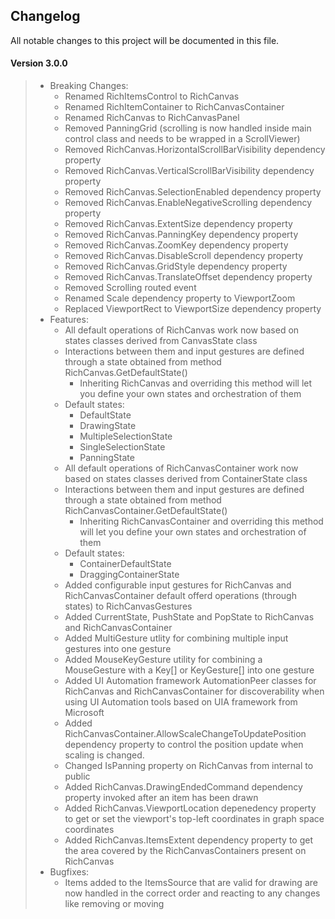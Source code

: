 ## Changelog

All notable changes to this project will be documented in this file.

#### **Version 3.0.0**

> - Breaking Changes:
>	   - Renamed RichItemsControl to RichCanvas
>    - Renamed RichItemContainer to RichCanvasContainer
>    - Renamed RichCanvas to RichCanvasPanel
>    - Removed PanningGrid (scrolling is now handled inside main control class and needs to be wrapped in a ScrollViewer)
>    - Removed RichCanvas.HorizontalScrollBarVisibility dependency property
>    - Removed RichCanvas.VerticalScrollBarVisibility dependency property
>    - Removed RichCanvas.SelectionEnabled dependency property
>    - Removed RichCanvas.EnableNegativeScrolling dependency property
>    - Removed RichCanvas.ExtentSize dependency property
>    - Removed RichCanvas.PanningKey dependency property
>    - Removed RichCanvas.ZoomKey dependency property
>    - Removed RichCanvas.DisableScroll dependency property
>    - Removed RichCanvas.GridStyle dependency property
>    - Removed RichCanvas.TranslateOffset dependency property
>    - Removed Scrolling routed event
>    - Renamed Scale dependency property to ViewportZoom
>    - Replaced ViewportRect to ViewportSize dependency property
> - Features:
>	   - All default operations of RichCanvas work now based on states classes derived from CanvasState class
>    - Interactions between them and input gestures are defined through a state obtained from method RichCanvas.GetDefaultState()
>      - Inheriting RichCanvas and overriding this method will let you define your own states and orchestration of them
>    - Default states:
>      - DefaultState
>      - DrawingState
>      - MultipleSelectionState
>      - SingleSelectionState
>      - PanningState
>	  - All default operations of RichCanvasContainer work now based on states classes derived from ContainerState class
>    - Interactions between them and input gestures are defined through a state obtained from method RichCanvasContainer.GetDefaultState()
>      - Inheriting RichCanvasContainer and overriding this method will let you define your own states and orchestration of them
>    - Default states:
>      - ContainerDefaultState
>      - DraggingContainerState
>    - Added configurable input gestures for RichCanvas and RichCanvasContainer default offerd operations (through states) to RichCanvasGestures
>    - Added CurrentState, PushState and PopState to RichCanvas and RichCanvasContainer
>    - Added MultiGesture utlity for combining multiple input gestures into one gesture
>    - Added MouseKeyGesture utility for combining a MouseGesture with a Key[] or KeyGesture[] into one gesture
>    - Added UI Automation framework AutomationPeer classes for RichCanvas and RichCanvasContainer for discoverability when using UI Automation tools based on UIA framework from Microsoft
>    - Added RichCanvasContainer.AllowScaleChangeToUpdatePosition dependency property to control the position update when scaling is changed.
>    - Changed IsPanning property on RichCanvas from internal to public
>    - Added RichCanvas.DrawingEndedCommand dependency property invoked after an item has been drawn
>    - Added RichCanvas.ViewportLocation depenedency property to get or set the viewport's top-left coordinates in graph space coordinates
>    - Added RichCanvas.ItemsExtent dependency property to get the area covered by the RichCanvasContainers present on RichCanvas
> - Bugfixes:
>    - Items added to the ItemsSource that are valid for drawing are now handled in the correct order and reacting to any changes like removing or moving
